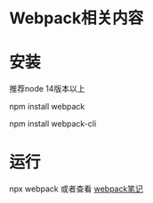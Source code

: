 # Webpack相关内容

# 安装
推荐node 14版本以上

npm install webpack 

npm install webpack-cli

# 运行 
npx webpack 或者查看 [webpack笔记](https://juejin.cn/post/7212539744675758138)
